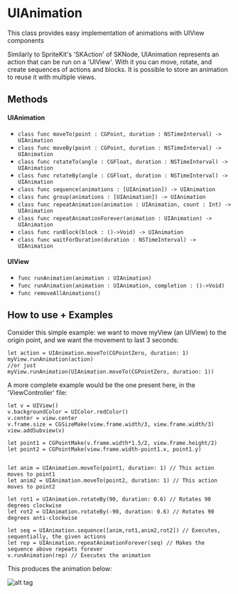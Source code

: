 # UIAnimation
This class provides easy implementation of animations with UIView components

Similarly to SpriteKit's 'SKAction' of SKNode, UIAnimation represents an action that can be run on a 'UIView'. With it you can move, rotate, and create sequences of actions and blocks. It is possible to store an animation to reuse it with multiple views.

## Methods
#### UIAnimation
* `class func moveTo(point : CGPoint, duration : NSTimeInterval) -> UIAnimation`
* `class func moveBy(point : CGPoint, duration : NSTimeInterval) -> UIAnimation`
* `class func rotateTo(angle : CGFloat, duration : NSTimeInterval) -> UIAnimation`
* `class func rotateBy(angle : CGFloat, duration : NSTimeInterval) -> UIAnimation`
* `class func sequence(animations : [UIAnimation]) -> UIAnimation`
* `class func group(animations : [UIAnimation]) -> UIAnimation`
* `class func repeatAnimation(animation : UIAnimation, count : Int) -> UIAnimation`
* `class func repeatAnimationForever(animation : UIAnimation) -> UIAnimation`
* `class func runBlock(block : ()->Void) -> UIAnimation`
* `class func waitForDuration(duration : NSTimeInterval) -> UIAnimation`

#### UIView
* `func runAnimation(animation : UIAnimation)`
* `func runAnimation(animation : UIAnimation, completion : ()->Void)`
* `func removeAllAnimations()`

## How to use + Examples
Consider this simple example: we want to move myView (an UIView) to the origin point, and we want the movement to last 3 seconds:
```
let action = UIAnimation.moveTo(CGPointZero, duration: 1)
myView.runAnimation(action)
//or just
myView.runAnimation(UIAnimation.moveTo(CGPointZero, duration: 1))
```
A more complete example would be the one present here, in the 'ViewController' file:
```
let v = UIView()
v.backgroundColor = UIColor.redColor()
v.center = view.center
v.frame.size = CGSizeMake(view.frame.width/3, view.frame.width/3)
view.addSubview(v)
        
let point1 = CGPointMake(v.frame.width*1.5/2, view.frame.height/2)
let point2 = CGPointMake(view.frame.width-point1.x, point1.y)
        
        
let anim = UIAnimation.moveTo(point1, duration: 1) // This action moves to point1
let anim2 = UIAnimation.moveTo(point2, duration: 1) // This action moves to point2
        
let rot1 = UIAnimation.rotateBy(90, duration: 0.6) // Rotates 90 degrees clockwise
let rot2 = UIAnimation.rotateBy(-90, duration: 0.6) // Rotates 90 degrees anti-clockwise
        
let seq = UIAnimation.sequence([anim,rot1,anim2,rot2]) // Executes, sequentially, the given actions
let rep = UIAnimation.repeatAnimationForever(seq) // Makes the sequence above repeats forever
v.runAnimation(rep) // Executes the animation
```
This produces the animation below:

![alt tag](https://cloud.githubusercontent.com/assets/9408934/14170897/684dd170-f706-11e5-97d9-240e5f9f19fb.gif)
